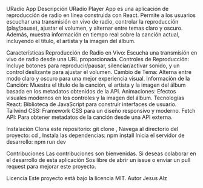 URadio App
Descripción
URadio Player App es una aplicación de reproducción de radio en línea construida con React. Permite a los usuarios escuchar una transmisión en vivo de radio, controlar la reproducción (play/pause), ajustar el volumen, y alternar entre temas claro y oscuro. Además, muestra información en tiempo real sobre la canción actual, incluyendo el título, el artista y la imagen del álbum.

Características
Reproducción de Radio en Vivo: Escucha una transmisión en vivo de radio desde una URL proporcionada.
Controles de Reproducción: Incluye botones para reproducir/pausar, silenciar/activar sonido, y un control deslizante para ajustar el volumen.
Cambio de Tema: Alterna entre modo claro y oscuro para una mejor experiencia visual.
Información de la Canción: Muestra el título de la canción, el artista y la imagen del álbum basada en los metadatos obtenidos de la API.
Animaciones: Efectos visuales modernos en los controles y la imagen del álbum.
Tecnologías
React: Biblioteca de JavaScript para construir interfaces de usuario.
Tailwind CSS: Framework CSS para un diseño responsivo y moderno.
Fetch API: Para obtener metadatos de la canción desde una API externa.

Instalación Clona este repositorio: git clone , Navega al directorio del proyecto: cd , Instala las dependencias: npm install Inicia el servidor de desarrollo: npm run dev

Contribuciones
Las contribuciones son bienvenidas. Si deseas colaborar en el desarrollo de esta aplicación Sos libre de abrir un issue o enviar un pull request para mejorar este proyecto.

Licencia Este proyecto está bajo la licencia MIT.
Autor
Jesus Alz